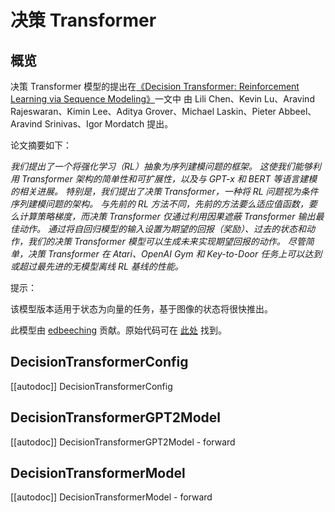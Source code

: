 <!--版权 2022 年 HuggingFace 团队。版权所有。

根据 Apache 许可证第 2.0 版（“许可证”）许可，除非符合许可证的规定，否则你无权使用此文件。
你可以获取许可证的副本，请参阅

http://www.apache.org/licenses/LICENSE-2.0

除非适用法律要求或书面同意，否则根据许可证分发的软件是基于“按原样”分发的，不附带任何明示或暗示的担保或条件。
请参阅许可证，了解许可证下的特定语言，以及许可证下的限制。

⚠️ 请注意，这个文件是 Markdown 格式，但包含我们的文档构建器（类似于 MDX）的特定语法，
可能无法在你的 Markdown 查看器中正确显示。

-->

# 决策 Transformer

## 概览

决策 Transformer 模型的提出在[《Decision Transformer: Reinforcement Learning via Sequence Modeling》](https://arxiv.org/abs/2106.01345)一文中
由 Lili Chen、Kevin Lu、Aravind Rajeswaran、Kimin Lee、Aditya Grover、Michael Laskin、Pieter Abbeel、Aravind Srinivas、Igor Mordatch 提出。

论文摘要如下：

*我们提出了一个将强化学习（RL）抽象为序列建模问题的框架。
这使我们能够利用 Transformer 架构的简单性和可扩展性，以及与 GPT-x 和 BERT 等语言建模的相关进展。
特别是，我们提出了决策 Transformer，一种将 RL 问题视为条件序列建模问题的架构。
与先前的 RL 方法不同，先前的方法要么适应值函数，要么计算策略梯度，而决策 Transformer 仅通过利用因果遮蔽 Transformer 输出最佳动作。
通过将自回归模型的输入设置为期望的回报（奖励）、过去的状态和动作，我们的决策 Transformer 模型可以生成未来实现期望回报的动作。
尽管简单，决策 Transformer 在 Atari、OpenAI Gym 和 Key-to-Door 任务上可以达到或超过最先进的无模型离线 RL 基线的性能。*

提示：

该模型版本适用于状态为向量的任务，基于图像的状态将很快推出。

此模型由 [edbeeching](https://huggingface.co/edbeeching) 贡献。原始代码可在 [此处](https://github.com/kzl/decision-transformer) 找到。

## DecisionTransformerConfig

[[autodoc]] DecisionTransformerConfig


## DecisionTransformerGPT2Model

[[autodoc]] DecisionTransformerGPT2Model
    - forward

## DecisionTransformerModel

[[autodoc]] DecisionTransformerModel
    - forward